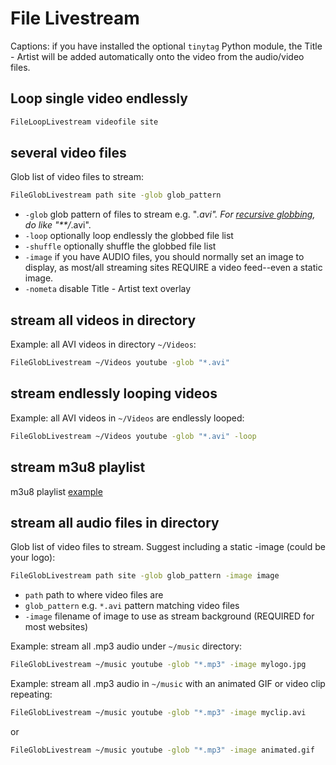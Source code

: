 # File Livestream

Captions: if you have installed the optional `tinytag` Python module,
the Title - Artist will be added automatically onto the video from the
audio/video files.

## Loop single video endlessly

```sh
FileLoopLivestream videofile site
```

## several video files

Glob list of video files to stream:

```sh
FileGlobLivestream path site -glob glob_pattern
```

* `-glob` glob pattern of files to stream e.g. "*.avi".  For [recursive globbing](https://docs.python.org/3/library/pathlib.html#pathlib.Path.glob), do like "**/*.avi".
* `-loop` optionally loop endlessly the globbed file list
* `-shuffle` optionally shuffle the globbed file list
* `-image` if you have AUDIO files, you should normally set an image to display, as most/all streaming sites REQUIRE a video feed--even a static image.
* `-nometa` disable Title - Artist text overlay

## stream all videos in directory

Example: all AVI videos in directory `~/Videos`:

```sh
FileGlobLivestream ~/Videos youtube -glob "*.avi"
```

## stream endlessly looping videos

Example: all AVI videos in `~/Videos` are endlessly looped:

```sh
FileGlobLivestream ~/Videos youtube -glob "*.avi" -loop
```

## stream m3u8 playlist

m3u8 playlist [example](./Examples/playlist_m3u8.py)

## stream all audio files in directory

Glob list of video files to stream. Suggest including a static -image (could be your logo):

```sh
FileGlobLivestream path site -glob glob_pattern -image image
```

* `path` path to where video files are
* `glob_pattern` e.g. `*.avi` pattern matching video files
* `-image` filename of image to use as stream background (REQUIRED for most websites)

Example: stream all .mp3 audio under `~/music` directory:

```sh
FileGlobLivestream ~/music youtube -glob "*.mp3" -image mylogo.jpg
```

Example: stream all .mp3 audio in `~/music` with an animated GIF or video clip repeating:

```sh
FileGlobLivestream ~/music youtube -glob "*.mp3" -image myclip.avi
```

or

```sh
FileGlobLivestream ~/music youtube -glob "*.mp3" -image animated.gif
```
